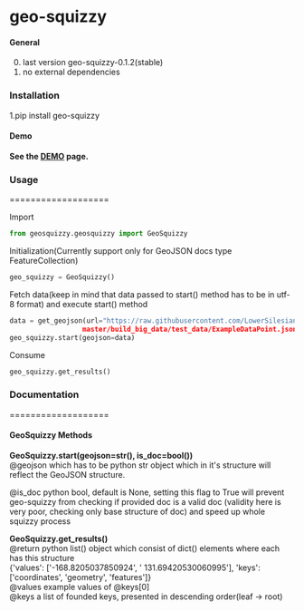 # geo-squizzy

#### General  
0. last version geo-squizzy-0.1.2(stable)
1. no external dependencies

### Installation  
1.pip install geo-squizzy

#### Demo  
**See the <a href="http://geo.geschenk.ior88.megiteam.pl/">DEMO</a> page.**

### Usage
===================

Import
```python
from geosquizzy.geosquizzy import GeoSquizzy
```

Initialization(Currently support only for GeoJSON docs type FeatureCollection)
```python
geo_squizzy = GeoSquizzy()
```

Fetch data(keep in mind that data passed to start() method has to be in utf-8 format) 
and execute start() method
```python
data = get_geojson(url="https://raw.githubusercontent.com/LowerSilesians/geo-squizzy/
                  master/build_big_data/test_data/ExampleDataPoint.json")
geo_squizzy.start(geojson=data)
```

Consume
```python
geo_squizzy.get_results()
```

### Documentation
===================
#### GeoSquizzy Methods

**GeoSquizzy.start(geojson=str(), is_doc=bool())**  
@geojson which has to be python str object which in it's structure
will reflect the GeoJSON structure.  

@is_doc python bool, default is None, setting this flag to True will prevent geo-squizzy from checking
if provided doc is a valid doc (validity here is very poor, checking only base structure of doc) and speed up
whole squizzy process  

**GeoSquizzy.get_results()**  
@return python list() object which consist of dict() elements where each has this structure  
{'values': ['-168.8205037850924', ' 131.69420530060995'], 'keys': ['coordinates', 'geometry', 'features']}  
@values example values of @keys[0]  
@keys a list of founded keys, presented in descending order(leaf -> root)  
